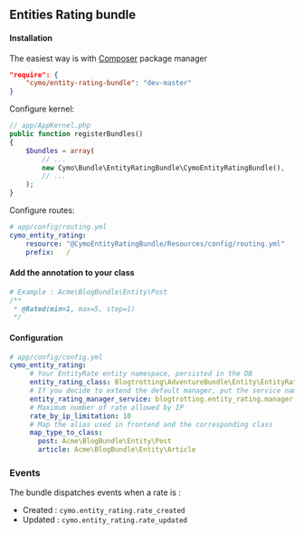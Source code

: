 ## Entities Rating bundle

#### Installation

The easiest way is with [Composer](https://getcomposer.org/) package manager
``` json
"require": {
    "cymo/entity-rating-bundle": "dev-master"
}
```

Configure kernel:

``` php
// app/AppKernel.php
public function registerBundles()
{
    $bundles = array(
        // ...
        new Cymo\Bundle\EntityRatingBundle\CymoEntityRatingBundle(),
        // ...
    );
}
```

Configure routes:
``` yaml
# app/config/routing.yml
cymo_entity_rating:
    resource: "@CymoEntityRatingBundle/Resources/config/routing.yml"
    prefix:   /
```
#### Add the annotation to your class
```php
# Example : Acme\BlogBundle\Entity\Post
/**
 * @Rated(min=1, max=5, step=1)
 */
```

#### Configuration

```yaml
# app/config/config.yml
cymo_entity_rating:
     # Your EntityRate entity namespace, persisted in the DB
     entity_rating_class: Blogtrotting\AdventureBundle\Entity\EntityRate
     # If you decide to extend the default manager, put the service name here
     entity_rating_manager_service: blogtrotting.entity_rating.manager
     # Maximum number of rate allowed by IP
     rate_by_ip_limitation: 10
     # Map the alias used in frontend and the corresponding class
     map_type_to_class:
       post: Acme\BlogBundle\Entity\Post
       article: Acme\BlogBundle\Entity\Article
```
### Events

The bundle dispatches events when a rate is : 
- Created : `cymo.entity_rating.rate_created`
- Updated : `cymo.entity_rating.rate_updated`
